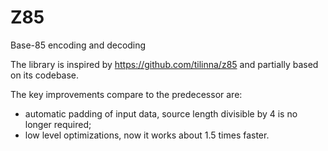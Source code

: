 # Z85

Base-85 encoding and decoding

The library is inspired by https://github.com/tilinna/z85 and partially based on its codebase.

The key improvements compare to the predecessor are:

- automatic padding of input data, source length divisible by 4 is no longer required;
- low level optimizations, now it works about 1.5 times faster.
